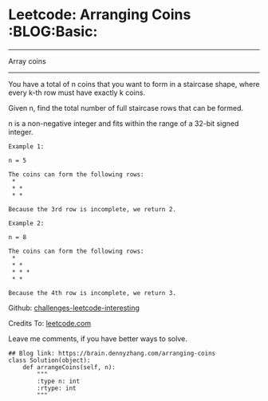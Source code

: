 # Leetcode: Arranging Coins     :BLOG:Basic:


---

Array coins  

---

You have a total of n coins that you want to form in a staircase shape, where every k-th row must have exactly k coins.  

Given n, find the total number of full staircase rows that can be formed.  

n is a non-negative integer and fits within the range of a 32-bit signed integer.  

    Example 1:
    
    n = 5
    
    The coins can form the following rows:
     *
     * *
     * *
    
    Because the 3rd row is incomplete, we return 2.

    Example 2:
    
    n = 8
    
    The coins can form the following rows:
     *
     * *
     * * *
     * *
    
    Because the 4th row is incomplete, we return 3.

Github: [challenges-leetcode-interesting](https://github.com/DennyZhang/challenges-leetcode-interesting/tree/master/arranging-coins)  

Credits To: [leetcode.com](https://leetcode.com/problems/arranging-coins/description/)  

Leave me comments, if you have better ways to solve.  

    ## Blog link: https://brain.dennyzhang.com/arranging-coins
    class Solution(object):
        def arrangeCoins(self, n):
            """
            :type n: int
            :rtype: int
            """